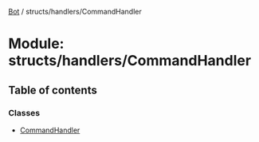 [Bot](../README.md) / structs/handlers/CommandHandler

# Module: structs/handlers/CommandHandler

## Table of contents

### Classes

- [CommandHandler](../classes/structs_handlers_CommandHandler.CommandHandler.md)
